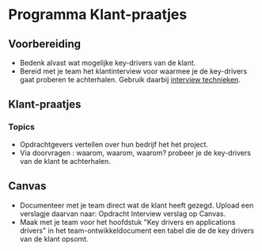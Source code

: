 # Programma Klant-praatjes

## Voorbereiding
- Bedenk alvast wat mogelijke key-drivers van de klant.
- Bereid met je team het klantinterview voor waarmee je de key-drivers gaat proberen te achterhalen. Gebruik daarbij [interview technieken](../../onderwijsmateriaal/readers/interview-technieken.pdf).
## Klant-praatjes

### Topics

- Opdrachtgevers vertellen over hun bedrijf het het project.
- Via doorvragen : waarom, waarom, waarom? probeer je de key-drivers van de klant te achterhalen.

## Canvas

- Documenteer met je team direct wat de klant heeft gezegd. Upload een verslagje daarvan naar: Opdracht Interview verslag op Canvas.
- Maak met je team voor het hoofdstuk "Key drivers en applications drivers" in het team-ontwikkeldocument een tabel die de de key drivers van de klant opsomt.